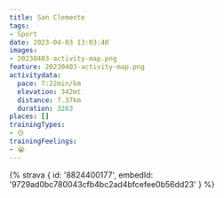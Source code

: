 ```yaml
---
title: San Clemente
tags:
- Sport
date: 2023-04-03 13:03:40
images:
- 20230403-activity-map.png
feature: 20230403-activity-map.png
activitydata:
  pace: 7:22min/km
  elevation: 342mt
  distance: 7.37km
  duration: 3263
places: []
trainingTypes:
- 🟡
trainingFeelings:
- 😭
---
```


<!--more--> 

 [//]: # ({% figure { src: '20230403-activity-map.png', title: 'map' } %})


{% strava { id: '8824400177', embedId: '9729ad0bc780043cfb4bc2ad4bfcefee0b56dd23' } %}